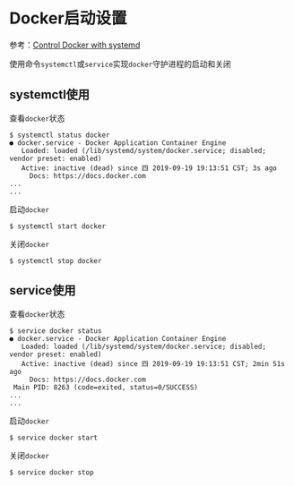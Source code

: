 
# Docker启动设置

参考：[Control Docker with systemd](https://docs.docker.com/config/daemon/systemd/)

使用命令`systemctl`或`service`实现`docker`守护进程的启动和关闭

## systemctl使用

查看`docker`状态

```
$ systemctl status docker
● docker.service - Docker Application Container Engine
   Loaded: loaded (/lib/systemd/system/docker.service; disabled; vendor preset: enabled)
   Active: inactive (dead) since 四 2019-09-19 19:13:51 CST; 3s ago
     Docs: https://docs.docker.com
...
...
```

启动`docker`

```
$ systemctl start docker
```

关闭`docker`

```
$ systemctl stop docker
```

## service使用

查看`docker`状态

```
$ service docker status
● docker.service - Docker Application Container Engine
   Loaded: loaded (/lib/systemd/system/docker.service; disabled; vendor preset: enabled)
   Active: inactive (dead) since 四 2019-09-19 19:13:51 CST; 2min 51s ago
     Docs: https://docs.docker.com
 Main PID: 8263 (code=exited, status=0/SUCCESS)
...
...
```

启动`docker`

```
$ service docker start
```

关闭`docker`

```
$ service docker stop
```
